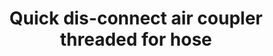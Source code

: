 ---
title: "Quick dis-connect air coupler threaded for hose "
price: "TBA"
desc: "Opis nije dostupan"
img_path: "/assets/img/A.MIG-8661.jpg"
brand: AMMO
available: true
cat: "tools"
subcat: "AIRBRUSH SPARE PARTS"
subsubcat: "SS"
---